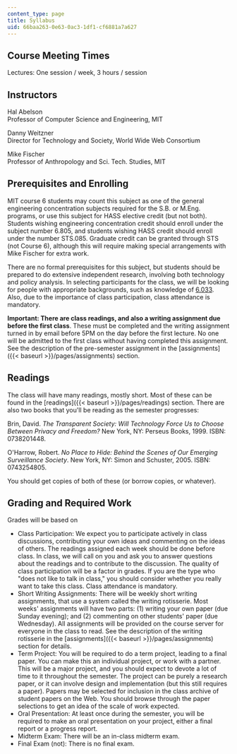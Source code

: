 ```yaml
---
content_type: page
title: Syllabus
uid: 66baa263-0e63-0ac3-1df1-cf6881a7a627
---
```


Course Meeting Times
--------------------

Lectures: One session / week, 3 hours / session

Instructors
-----------

Hal Abelson  
Professor of Computer Science and Engineering, MIT

Danny Weitzner  
Director for Technology and Society, World Wide Web Consortium

Mike Fischer  
Professor of Anthropology and Sci. Tech. Studies, MIT

Prerequisites and Enrolling
---------------------------

MIT course 6 students may count this subject as one of the general engineering concentration subjects required for the S.B. or M.Eng. programs, or use this subject for HASS elective credit (but not both). Students wishing engineering concentration credit should enroll under the subject number 6.805, and students wishing HASS credit should enroll under the number STS.085. Graduate credit can be granted through STS (not Course 6), although this will require making special arrangements with Mike Fischer for extra work.

There are no formal prerequisites for this subject, but students should be prepared to do extensive independent research, involving both technology and policy analysis. In selecting participants for the class, we will be looking for people with appropriate backgrounds, such as knowledge of [6.033](/courses/6-033-computer-system-engineering-spring-2009). Also, due to the importance of class participation, class attendance is mandatory.

**Important: There are class readings, and also a writing assignment due before the first class**. These must be completed and the writing assignment turned in by email before 5PM on the day before the first lecture. No one will be admitted to the first class without having completed this assignment. See the description of the pre-semester assignment in the [assignments]({{< baseurl >}}/pages/assignments) section.

Readings
--------

The class will have many readings, mostly short. Most of these can be found in the [readings]({{< baseurl >}}/pages/readings) section. There are also two books that you'll be reading as the semester progresses:

Brin, David. _The Transparent Society: Will Technology Force Us to Choose Between Privacy and Freedom?_ New York, NY: Perseus Books, 1999. ISBN: 0738201448.

O'Harrow, Robert. _No Place to Hide: Behind the Scenes of Our Emerging Surveillance Society_. New York, NY: Simon and Schuster, 2005. ISBN: 0743254805.

You should get copies of both of these (or borrow copies, or whatever).

Grading and Required Work
-------------------------

Grades will be based on

*   Class Participation: We expect you to participate actively in class discussions, contributing your own ideas and commenting on the ideas of others. The readings assigned each week should be done before class. In class, we will call on you and ask you to answer questions about the readings and to contribute to the discussion. The quality of class participation will be a factor in grades. If you are the type who "does not like to talk in class," you should consider whether you really want to take this class. Class attendance is mandatory.
*   Short Writing Assignments: There will be weekly short writing assignments, that use a system called the writing rotisserie. Most weeks' assignments will have two parts: (1) writing your own paper (due Sunday evening); and (2) commenting on other students' paper (due Wednesday). All assignments will be provided on the course server for everyone in the class to read. See the description of the writing rotisserie in the [assignments]({{< baseurl >}}/pages/assignments) section for details.
*   Term Project: You will be required to do a term project, leading to a final paper. You can make this an individual project, or work with a partner. This will be a major project, and you should expect to devote a lot of time to it throughout the semester. The project can be purely a research paper, or it can involve design and implementation (but this still requires a paper). Papers may be selected for inclusion in the class archive of student papers on the Web. You should browse through the paper selections to get an idea of the scale of work expected.
*   Oral Presentation: At least once during the semester, you will be required to make an oral presentation on your project, either a final report or a progress report.
*   Midterm Exam: There will be an in-class midterm exam.
*   Final Exam (not): There is no final exam.